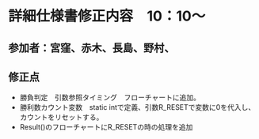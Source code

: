 # 詳細仕様書修正内容　10：10～
## 参加者：宮窪、赤木、長島、野村、
## 修正点
- 勝負判定　引数参照タイミング　フローチャートに追加。
- 勝利数カウント変数　static intで定義、引数R_RESETで変数に0を代入し、カウントをリセットする。
- Result()のフローチャートにR_RESETの時の処理を追加
